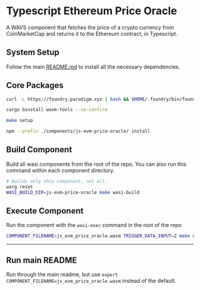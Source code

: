 # Typescript Ethereum Price Oracle

A WAVS component that fetches the price of a crypto currency from CoinMarketCap and returns it to the Ethereum contract, in Typescript.

## System Setup

Follow the main [README.md](../../README.md) to install all the necessary dependencies.

## Core Packages

```bash docci-if-not-installed="cast"
curl -L https://foundry.paradigm.xyz | bash && $HOME/.foundry/bin/foundryup
```

```bash docci-if-not-installed="wasm-tools"
cargo binstall wasm-tools --no-confirm
```

```bash
make setup
```

```bash
npm --prefix ./components/js-evm-price-oracle/ install
```

## Build Component

Build all wasi components from the root of the repo. You can also run this command within each component directory.

```bash docci-output-contains="Successfully written"
# Builds only this component, not all.
warg reset
WASI_BUILD_DIR=js-evm-price-oracle make wasi-build
```

## Execute Component

Run the component with the `wasi-exec` command in the root of the repo

```bash docci-output-contains="LTC"
COMPONENT_FILENAME=js_evm_price_oracle.wasm TRIGGER_DATA_INPUT=2 make wasi-exec
```

---

## Run main README

Run through the main readme, but use `export COMPONENT_FILENAME=js_evm_price_oracle.wasm` instead of the default.
